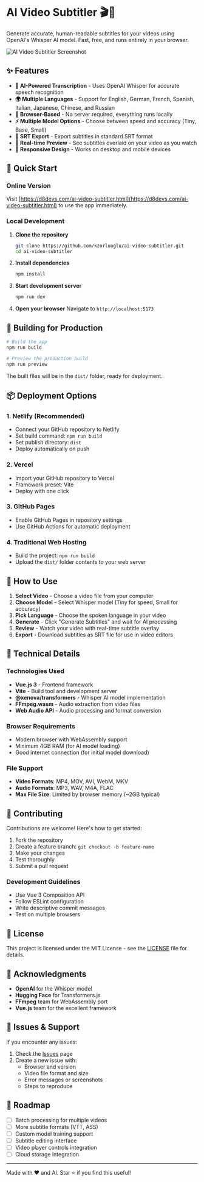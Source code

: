 # AI Video Subtitler 🎬🤖

Generate accurate, human-readable subtitles for your videos using OpenAI's Whisper AI model. Fast, free, and runs entirely in your browser.

![AI Video Subtitler Screenshot](./screenshot.png)

## ✨ Features

- **🎯 AI-Powered Transcription** - Uses OpenAI Whisper for accurate speech recognition
- **🌍 Multiple Languages** - Support for English, German, French, Spanish, Italian, Japanese, Chinese, and Russian
- **📱 Browser-Based** - No server required, everything runs locally
- **⚡ Multiple Model Options** - Choose between speed and accuracy (Tiny, Base, Small)
- **📄 SRT Export** - Export subtitles in standard SRT format
- **🎨 Real-time Preview** - See subtitles overlaid on your video as you watch
- **📱 Responsive Design** - Works on desktop and mobile devices

## 🚀 Quick Start

### Online Version
Visit [https://d8devs.com/ai-video-subtitler.html](https://d8devs.com/ai-video-subtitler.html) to use the app immediately.

### Local Development

1. **Clone the repository**
   ```bash
   git clone https://github.com/kzorluoglu/ai-video-subtitler.git
   cd ai-video-subtitler
   ```

2. **Install dependencies**
   ```bash
   npm install
   ```

3. **Start development server**
   ```bash
   npm run dev
   ```

4. **Open your browser**
   Navigate to `http://localhost:5173`

## 🔧 Building for Production

```bash
# Build the app
npm run build

# Preview the production build
npm run preview
```

The built files will be in the `dist/` folder, ready for deployment.

## 📦 Deployment Options

### 1. Netlify (Recommended)
- Connect your GitHub repository to Netlify
- Set build command: `npm run build`
- Set publish directory: `dist`
- Deploy automatically on push

### 2. Vercel
- Import your GitHub repository to Vercel
- Framework preset: Vite
- Deploy with one click

### 3. GitHub Pages
- Enable GitHub Pages in repository settings
- Use GitHub Actions for automatic deployment

### 4. Traditional Web Hosting
- Build the project: `npm run build`
- Upload the `dist/` folder contents to your web server

## 🎯 How to Use

1. **Select Video** - Choose a video file from your computer
2. **Choose Model** - Select Whisper model (Tiny for speed, Small for accuracy)
3. **Pick Language** - Choose the spoken language in your video
4. **Generate** - Click "Generate Subtitles" and wait for AI processing
5. **Review** - Watch your video with real-time subtitle overlay
6. **Export** - Download subtitles as SRT file for use in video editors

## 🔧 Technical Details

### Technologies Used
- **Vue.js 3** - Frontend framework
- **Vite** - Build tool and development server
- **@xenova/transformers** - Whisper AI model implementation
- **FFmpeg.wasm** - Audio extraction from video files
- **Web Audio API** - Audio processing and format conversion

### Browser Requirements
- Modern browser with WebAssembly support
- Minimum 4GB RAM (for AI model loading)
- Good internet connection (for initial model download)

### File Support
- **Video Formats**: MP4, MOV, AVI, WebM, MKV
- **Audio Formats**: MP3, WAV, M4A, FLAC
- **Max File Size**: Limited by browser memory (~2GB typical)

## 🤝 Contributing

Contributions are welcome! Here's how to get started:

1. Fork the repository
2. Create a feature branch: `git checkout -b feature-name`
3. Make your changes
4. Test thoroughly
5. Submit a pull request

### Development Guidelines
- Use Vue 3 Composition API
- Follow ESLint configuration
- Write descriptive commit messages
- Test on multiple browsers

## 📝 License

This project is licensed under the MIT License - see the [LICENSE](LICENSE) file for details.

## 🙏 Acknowledgments

- **OpenAI** for the Whisper model
- **Hugging Face** for Transformers.js
- **FFmpeg** team for WebAssembly port
- **Vue.js** team for the excellent framework

## 🐛 Issues & Support

If you encounter any issues:

1. Check the [Issues](https://github.com/yourusername/ai-video-subtitler/issues) page
2. Create a new issue with:
   - Browser and version
   - Video file format and size
   - Error messages or screenshots
   - Steps to reproduce

## 🚀 Roadmap

- [ ] Batch processing for multiple videos
- [ ] More subtitle formats (VTT, ASS)
- [ ] Custom model training support
- [ ] Subtitle editing interface
- [ ] Video player controls integration
- [ ] Cloud storage integration

---

Made with ❤️ and AI. Star ⭐ if you find this useful!
